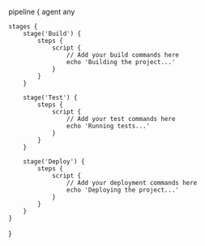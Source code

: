 pipeline {
    agent any

    stages {
        stage('Build') {
            steps {
                script {
                    // Add your build commands here
                    echo 'Building the project...'
                }
            }
        }

        stage('Test') {
            steps {
                script {
                    // Add your test commands here
                    echo 'Running tests...'
                }
            }
        }

        stage('Deploy') {
            steps {
                script {
                    // Add your deployment commands here
                    echo 'Deploying the project...'
                }
            }
        }
    }
}
